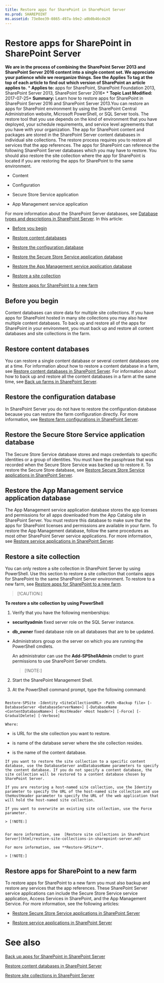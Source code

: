 ```yaml
---
title: Restore apps for SharePoint in SharePoint Server
ms.prod: SHAREPOINT
ms.assetid: 73e8ee39-0865-497a-b9e2-a0b0b46cde20
---
```



# Restore apps for SharePoint in SharePoint Server
 **We are in the process of combining the SharePoint Server 2013 and SharePoint Server 2016 content into a single content set. We appreciate your patience while we reorganize things. See the Applies To tag at the top of each article to find out which version of SharePoint an article applies to.** * **Applies to:** apps for SharePoint, SharePoint Foundation 2013, SharePoint Server 2013, SharePoint Server 2016*  * **Topic Last Modified:** 2017-07-25* **Summary:** Learn how to restore apps for SharePoint in SharePoint Server 2016 and SharePoint Server 2013.You can restore an apps for SharePoint environment by using the SharePoint Central Administration website, Microsoft PowerShell, or SQL Server tools. The restore tool that you use depends on the kind of environment that you have deployed, your schedule requirements, and service level agreements that you have with your organization. The app for SharePoint content and packages are stored in the SharePoint Server content databases in individual site collections. The restore process requires you to restore all services that the app references. The apps for SharePoint can reference the following SharePoint Server databases which you may have to restore. You should also restore the site collection where the app for SharePoint is located if you are restoring the apps for SharePoint to the same environment.
- Content
    
  
- Configuration
    
  
- Secure Store Service application
    
  
- App Management service application
    
  
For more information about the SharePoint Server databases, see  [Database types and descriptions in SharePoint Server](html/database-types-and-descriptions-in-sharepoint-server.md). In this article:
-  [Before you begin](#begin)
    
  
-  [Restore content databases](#proc1)
    
  
-  [Restore the configuration database](#proc2)
    
  
-  [Restore the Secure Store Service application database](#proc3)
    
  
-  [Restore the App Management service application database](#proc4)
    
  
-  [Restore a site collection](#proc5)
    
  
-  [Restore apps for SharePoint to a new farm](#more)
    
  

## Before you begin
<a name="begin"> </a>

Content databases can store data for multiple site collections. If you have apps for SharePoint hosted in many site collections you may also have multiple content databases. To back up and restore all of the apps for SharePoint in your environment, you must back up and restore all content databases and site collections in the farm. 
## Restore content databases
<a name="proc1"> </a>

You can restore a single content database or several content databases one at a time. For information about how to restore a content database in a farm, see  [Restore content databases in SharePoint Server](html/restore-content-databases-in-sharepoint-server.md). For information about how to back up and restore all the content databases in a farm at the same time, see  [Back up farms in SharePoint Server](html/back-up-farms-in-sharepoint-server.md).
## Restore the configuration database
<a name="proc2"> </a>

In SharePoint Server you do not have to restore the configuration database because you can restore the farm configuration directly. For more information, see  [Restore farm configurations in SharePoint Server](html/restore-farm-configurations-in-sharepoint-server.md).
## Restore the Secure Store Service application database
<a name="proc3"> </a>

The Secure Store Service database stores and maps credentials to specific identities or a group of identities. You must have the passphrase that was recorded when the Secure Store Service was backed up to restore it. To restore the Secure Store database, see  [Restore Secure Store Service applications in SharePoint Server](html/restore-secure-store-service-applications-in-sharepoint-server.md).
## Restore the App Management service application database
<a name="proc4"> </a>

The App Management service application database stores the app licenses and permissions for all apps downloaded from the App Catalog site in SharePoint Server. You must restore this database to make sure that the apps for SharePoint licenses and permissions are available in your farm. To restore the App Management database, follow the same procedures as most other SharePoint Server service applications. For more information, see  [Restore service applications in SharePoint Server](html/restore-service-applications-in-sharepoint-server.md).
## Restore a site collection
<a name="proc5"> </a>

You can only restore a site collection in SharePoint Server by using PowerShell. Use this section to restore a site collection that contains apps for SharePoint to the same SharePoint Server environment. To restore to a new farm, see  [Restore apps for SharePoint to a new farm](#more).
> [!CAUTION:]

  
    
    

 **To restore a site collection by using PowerShell**
1. Verify that you have the following memberships:
    
  - **securityadmin** fixed server role on the SQL Server instance.
    
  
  - **db_owner** fixed database role on all databases that are to be updated.
    
  
  - Administrators group on the server on which you are running the PowerShell cmdlets.
    
  

    An administrator can use the **Add-SPShellAdmin** cmdlet to grant permissions to use SharePoint Server cmdlets.
    
    > [!NOTE:]
      
2. Start the SharePoint Management Shell.
    
  
3. At the PowerShell command prompt, type the following command:
    
  ```
  
Restore-SPSite -Identity <SiteCollectionURL> -Path <Backup file> [-DatabaseServer <DatabaseServerName>] [-DatabaseName <ContentDatabaseName>] [-HostHeader <Host header>] [-Force] [-GradualDelete] [-Verbose]
  ```


    
    
    Where:
    
  -  *<SiteCollectionURL>*  is URL for the site collection you want to restore.
    
  
  -  *<DatabaseServerName>*  is name of the database server where the site collection resides.
    
  
  -  *<ContentDatabaseName>*  is the name of the content database.
    
  

    If you want to restore the site collection to a specific content database, use the DatabaseServer andDatabaseName parameters to specify the content database. If you do not specify a content database, the site collection will be restored to a content database chosen by SharePoint Server.
    
    If you are restoring a host-named site collection, use the Identity parameter to specify the URL of the host-named site collection and use theHostHeader parameter to specify the URL of the web application that will hold the host-named site collection.
    
    If you want to overwrite an existing site collection, use the Force parameter.
    
    > [!NOTE:]
      

    For more information, see  [Restore site collections in SharePoint Server](html/restore-site-collections-in-sharepoint-server.md)
    
    For more information, see **Restore-SPSite**.
    
    > [!NOTE:]
      

## Restore apps for SharePoint to a new farm
<a name="more"> </a>

To restore apps for SharePoint to a new farm you must also backup and restore any services that the app references. These SharePoint Server service applications can include the Secure Store Service service application, Access Services in SharePoint, and the App Management Service. For more information, see the following articles:
-  [Restore Secure Store Service applications in SharePoint Server](html/restore-secure-store-service-applications-in-sharepoint-server.md)
    
  
-  [Restore service applications in SharePoint Server](html/restore-service-applications-in-sharepoint-server.md)
    
  

# See also

#### 

 [Back up apps for SharePoint in SharePoint Server](html/back-up-apps-for-sharepoint-in-sharepoint-server.md)
  
    
    
 [Restore content databases in SharePoint Server](html/restore-content-databases-in-sharepoint-server.md)
  
    
    
 [Restore site collections in SharePoint Server](html/restore-site-collections-in-sharepoint-server.md)
  
    
    

  
    
    


